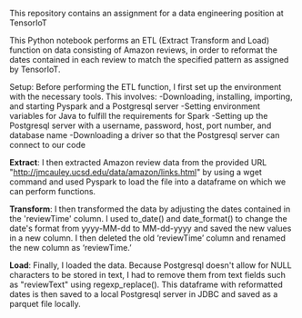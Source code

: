This repository contains an assignment for a data engineering position at TensorIoT

This Python notebook performs an ETL (Extract Transform and Load) function on data consisting of Amazon reviews, in order to reformat the dates contained in each review to match the specified pattern as assigned by TensorIoT.

Setup: Before performing the ETL function, I first set up the environment with the necessary tools. This involves:
  -Downloading, installing, importing, and starting Pyspark and a Postgresql server
  -Setting environment variables for Java to fulfill the requirements for Spark
  -Setting up the Postgresql server with a username, password, host, port number, and database name 
  -Downloading a driver so that the Postgresql server can connect to our code

**Extract**: I then extracted Amazon review data from the provided URL "http://jmcauley.ucsd.edu/data/amazon/links.html" by using a wget command and used Pyspark to load the file into a dataframe on which we can perform functions. 

**Transform**: I then transformed the data by adjusting the dates contained in the 'reviewTime' column. I used to_date() and date_format() to change the date's format from yyyy-MM-dd to MM-dd-yyyy and saved the new values in a new column. I then deleted the old ‘reviewTime’ column and renamed the new column as ‘reviewTime.’

**Load**: Finally, I loaded the data. Because Postgresql doesn't allow for NULL characters to be stored in text, I had to remove them from text fields such as "reviewText" using regexp_replace(). This dataframe with reformatted dates is then saved to a local Postgresql server in JDBC and saved as a parquet file locally.
